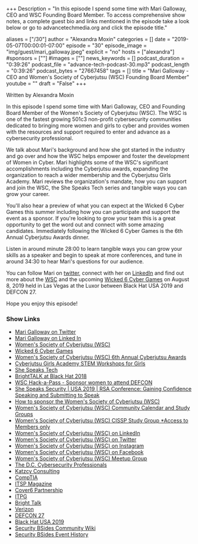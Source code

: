+++
Description = "In this episode I spend some time with Mari Galloway, CEO and WSC Founding Board Member. To access comprehensive show notes, a complete guest bio and links mentioned in the episode take a look below or go to advancetechmedia.org and click the episode title."

aliases = ["/30"]
author = "Alexandra Moxin"
categories = []
date = "2019-05-07T00:00:01-07:00"
episode = "30"
episode_image = "img/guest/mari_galloway.jpeg"
explicit = "no"
hosts = ["alexandra"]
#sponsors = [""]
#images = [""]
news_keywords = []
podcast_duration = "0:39:26"
podcast_file = "advance-tech-podcast-30.mp3"
podcast_length = "0:39:26"
podcast_bytes = "27667458"
tags = []
title = "Mari Galloway - CEO and Women's Society of Cyberjutsu (WSC) Founding Board Member"
youtube = ""
draft = "False"
+++

Written by Alexandra Moxin

In this episode I spend some time with Mari Galloway, CEO and Founding Board Member of the Women's Society of Cyberjutsu (WSC). The WSC is one of the fastest growing 501c3 non-profit cybersecurity communities dedicated to bringing more women and girls to cyber and provides women with the resources and support required to enter and advance as a cybersecurity professional.

We talk about Mari's background and how she got started in the industry and go over and how the WSC helps empower and foster the development of Women in Cyber. Mari highlights some of the WSC's significant accomplishments including the Cyberjutsu awards, expanding the organization to reach a wider membership and the Cyberjutsu Girls Academy. Mari reviews the organization's mandate, how you can support and join the WSC, the She Speaks Tech series and tangible ways you can grow your career.

You'll also hear a preview of what you can expect at the Wicked 6 Cyber Games this summer including how you can participate and support the event as a sponsor. If you're looking to grow your team this is a great opportunity to get the word out and connect with some amazing candidates. Immediately following the Wicked 6 Cyber Games is the 6th Annual Cyberjutsu Awards dinner.

Listen in around minute 28:00 to learn tangible ways you can grow your skills as a speaker and begin to speak at more conferences, and tune in around 34:30 to hear Mari's questions for our audience.

You can follow Mari on [twitter](https://twitter.com/marigalloway), connect with her on [LinkedIn](https://www.linkedin.com/in/themarigalloway/) and find out more about the [WSC](https://womenscyberjutsu.org/) and the upcoming [Wicked 6 Cyber Games](https://wicked6.com/) on August 8, 2019 held in Las Vegas at the Luxor between Black Hat USA 2019 and DEFCON 27.

Hope you enjoy this episode!

### Show Links

* [Mari Galloway on Twitter](https://twitter.com/marigalloway)
* [Mari Galloway on Linked In](https://www.linkedin.com/in/themarigalloway/)
* [Women's Society of Cyberjutsu (WSC)](https://womenscyberjutsu.org/)
* [Wicked 6 Cyber Games](https://wicked6.com/)
* [Women's Society of Cyberjutsu (WSC) 6th Annual Cyberjutsu Awards](https://womenscyberjutsu.org/page/AwardsVegas2019)
* [Cyberjutsu Girls Academy STEM Workshops for Girls](https://womenscyberjutsu.org/mpage/CGA_Home)
* [She Speaks Tech](https://womenscyberjutsu.org/page/SHESPEAKSTECH?&hhsearchterms=%22speaks+and+tech%22)
* [BrightTALK at Black Hat 2018](https://www.brighttalk.com/summit/4267-brighttalk-black-hat-def-con-2018/)
* [WSC Hack-a-Pass - Sponsor women to attend DEFCON](https://womenscyberjutsu.org/donations/fund.asp?id=18177)
* [She Speaks Security | USA 2019 | RSA Conference: Gaining Confidence Speaking and Submitting to Speak](https://www.rsaconference.com/events/us19/agenda/she-speaks-security)
* [How to sponsor the Women's Society of Cyberjutsu (WSC)](https://womenscyberjutsu.org/page/Sponsor)
* [Women's Society of Cyberjutsu (WSC) Community Calendar and Study Groups](https://womenscyberjutsu.org/events/event_list.asp)
* [Women's Society of Cyberjutsu (WSC) CISSP Study Group *Access to Members only](https://womenscyberjutsu.org/Login.aspx)
* [Women's Society of Cyberjutsu (WSC) on LinkedIn](https://www.linkedin.com/company/women's-society-of-cyberjutsu/)
* [Women's Society of Cyberjutsu (WSC) on Twitter](https://twitter.com/WomenCyberjutsu)
* [Women's Society of Cyberjutsu (WSC) on Instagram](https://www.instagram.com/womencyberjutsu/)
* [Women's Society of Cyberjutsu (WSC) on Facebook](https://www.facebook.com/WomensCyberjutsu/)
* [Women's Society of Cyberjutsu (WSC) Meetup Group](https://www.meetup.com/WomeninCybersecurity/)
* [The D.C. Cybersecurity Professionals](https://www.meetup.com/DCCyberWarriors/)
* [Katzcy Consulting](https://katzcy.com/)
* [CompTIA](https://www.comptia.org/)
* [ITSP Magazine](https://www.itspmagazine.com/)
* [Cover6 Partnership](https://womenscyberjutsu.org/page/COVER6)
* [ITPG](https://training.itpgsecure.com/)
* [Bright Talk](https://www.brighttalk.com/)
* [Verizon](https://www.verizon.com/home/verizonglobalhome/ghp_landing.aspx)
* [DEFCON 27](https://www.defcon.org/)
* [Black Hat USA 2019](https://www.blackhat.com/us-19/?_mc=sem_x_3pvr_le_tsnr_bhus_x_x_x-bhbrand&ppc=y&kw=x&gclid=CjwKCAjwqqrmBRAAEiwAdpDXtKHhh9GduESFHwhhJcID5j_K5qAB7GBxFFgir_gZQJTSZKyWhZpeCxoCLSAQAvD_BwE)
* [Security BSides Community Wiki](http://www.securitybsides.com/w/page/12194156/FrontPage)
* [Security BSides Event History](http://www.securitybsides.com/w/page/131065302/EventHistory)